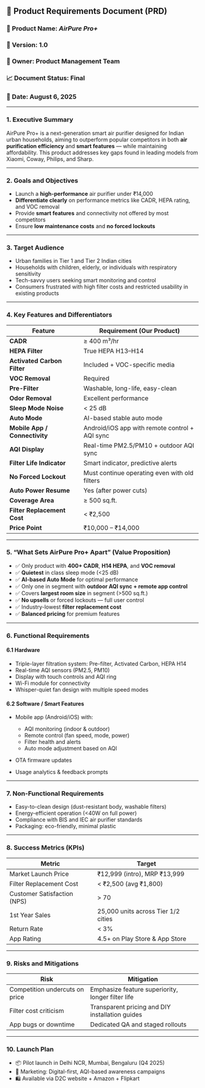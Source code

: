 ## 🧾 Product Requirements Document (PRD)

### **📌 Product Name**: *AirPure Pro+*

### **📅 Version**: 1.0

### **📍 Owner**: Product Management Team

### **📈 Document Status**: Final

### **📅 Date**: August 6, 2025

---

### **1. Executive Summary**

AirPure Pro+ is a next-generation smart air purifier designed for Indian urban households, aiming to outperform popular competitors in both **air purification efficiency** and **smart features** — while maintaining affordability. This product addresses key gaps found in leading models from Xiaomi, Coway, Philips, and Sharp.

---

### **2. Goals and Objectives**

* Launch a **high-performance** air purifier under ₹14,000
* **Differentiate clearly** on performance metrics like CADR, HEPA rating, and VOC removal
* Provide **smart features** and connectivity not offered by most competitors
* Ensure **low maintenance costs** and **no forced lockouts**

---

### **3. Target Audience**

* Urban families in Tier 1 and Tier 2 Indian cities
* Households with children, elderly, or individuals with respiratory sensitivity
* Tech-savvy users seeking smart monitoring and control
* Consumers frustrated with high filter costs and restricted usability in existing products

---

### **4. Key Features and Differentiators**

| Feature                       | Requirement (Our Product)                      |
| ----------------------------- | ---------------------------------------------- |
| **CADR**                      | ≥ 400 m³/hr                                    |
| **HEPA Filter**               | True HEPA H13–H14                              |
| **Activated Carbon Filter**   | Included + VOC-specific media                  |
| **VOC Removal**               | Required                                       |
| **Pre-Filter**                | Washable, long-life, easy-clean                |
| **Odor Removal**              | Excellent performance                          |
| **Sleep Mode Noise**          | < 25 dB                                        |
| **Auto Mode**                 | AI-based stable auto mode                      |
| **Mobile App / Connectivity** | Android/iOS app with remote control + AQI sync |
| **AQI Display**               | Real-time PM2.5/PM10 + outdoor AQI sync        |
| **Filter Life Indicator**     | Smart indicator, predictive alerts             |
| **No Forced Lockout**         | Must continue operating even with old filters  |
| **Auto Power Resume**         | Yes (after power cuts)                         |
| **Coverage Area**             | ≥ 500 sq.ft.                                   |
| **Filter Replacement Cost**   | < ₹2,500                                       |
| **Price Point**               | ₹10,000 – ₹14,000                              |

---

### **5. “What Sets AirPure Pro+ Apart” (Value Proposition)**

* ✅ Only product with **400+ CADR**, **H14 HEPA**, and **VOC removal**
* ✅ **Quietest** in class sleep mode (<25 dB)
* ✅ **AI-based Auto Mode** for optimal performance
* ✅ Only one in segment with **outdoor AQI sync + remote app control**
* ✅ Covers **largest room size** in segment (>500 sq.ft.)
* ✅ **No upsells** or forced lockouts — full user control
* ✅ Industry-lowest **filter replacement cost**
* ✅ **Balanced pricing** for premium features

---

### **6. Functional Requirements**

#### 6.1 Hardware

* Triple-layer filtration system: Pre-filter, Activated Carbon, HEPA H14
* Real-time AQI sensors (PM2.5, PM10)
* Display with touch controls and AQI ring
* Wi-Fi module for connectivity
* Whisper-quiet fan design with multiple speed modes

#### 6.2 Software / Smart Features

* Mobile app (Android/iOS) with:

  * AQI monitoring (indoor & outdoor)
  * Remote control (fan speed, mode, power)
  * Filter health and alerts
  * Auto mode adjustment based on AQI
* OTA firmware updates
* Usage analytics & feedback prompts

---

### **7. Non-Functional Requirements**

* Easy-to-clean design (dust-resistant body, washable filters)
* Energy-efficient operation (<40W on full power)
* Compliance with BIS and IEC air purifier standards
* Packaging: eco-friendly, minimal plastic

---

### **8. Success Metrics (KPIs)**

| Metric                      | Target                              |
| --------------------------- | ----------------------------------- |
| Market Launch Price         | ₹12,999 (intro), MRP ₹13,999        |
| Filter Replacement Cost     | < ₹2,500 (avg ₹1,800)               |
| Customer Satisfaction (NPS) | > 70                                |
| 1st Year Sales              | 25,000 units across Tier 1/2 cities |
| Return Rate                 | < 3%                                |
| App Rating                  | 4.5+ on Play Store & App Store      |

---

### **9. Risks and Mitigations**

| Risk                           | Mitigation                                        |
| ------------------------------ | ------------------------------------------------- |
| Competition undercuts on price | Emphasize feature superiority, longer filter life |
| Filter cost criticism          | Transparent pricing and DIY installation guides   |
| App bugs or downtime           | Dedicated QA and staged rollouts                  |

---

### **10. Launch Plan**

* 📦 Pilot launch in Delhi NCR, Mumbai, Bengaluru (Q4 2025)
* 📣 Marketing: Digital-first, AQI-based awareness campaigns
* 🛍️ Available via D2C website + Amazon + Flipkart


